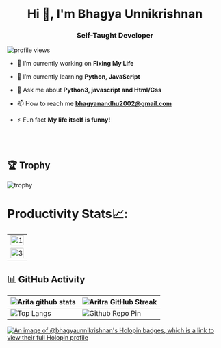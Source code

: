 <h1 align="center">Hi 👋, I'm Bhagya Unnikrishnan</h1>

<h3 align="center">Self-Taught Developer</h3>

<p align="left"> <img src="https://komarev.com/ghpvc/?username=bhagyaunnikrishnan&label=Profile%20views&color=0e75b6&style=flat" alt="profile views" /> </p>

- 🔭 I’m currently working on **Fixing My Life**

- 🌱 I’m currently learning **Python, JavaScript**




- 💬 Ask me about **Python3, javascript and Html/Css**

- 📫 How to reach me **bhagyanandhu2002@gmail.com**

- ⚡ Fun fact **My life itself is funny!**

<br>
<br>

## 🏆 Trophy
![trophy](https://github-profile-trophy.vercel.app/?username=bhagyaunnikrishnan)
# Productivity Stats📈:
<table>
  <tr>
    <td><img src="https://github-profile-summary-cards.vercel.app/api/cards/profile-details?username=bhagyaunnikrishnan&theme=monokai"  display=block width=100% height=auto  alt="1" ></td>
   </tr> 
   <tr>
      <td><img src="https://github-readme-activity-graph.cyclic.app/graph?username=bhagyaunnikrishnan&bg_color=1a1b27&color=be90f2&line=638fda&point=35aea1&area=true" display=block width=100% height=auto alt="3" ></td>
  </td>
  </tr>
</table>

## 📊 GitHub Activity
| ![Arita github stats](https://github-readme-stats-git-masterrstaa-rickstaa.vercel.app/api?username=bhagyaunnikrishnan&show_icons=true&theme=radical)             | ![Aritra GitHub Streak](https://streak-stats.demolab.com/?user=bhagyaunnikrishnan&theme=radical)                                                                                                           |
| --------------------------------------------------------------------------------------------------------------------------------- | ----------------------------------------------------------------------------------------------------------------------------------------------------------------------------------------------------------------- |
| ![Top Langs](https://github-readme-stats-git-masterrstaa-rickstaa.vercel.app/api/top-langs/?username=bhagyaunnikrishnan&langs_count=8&theme=radical&layout=compact) | ![Github Repo Pin](https://github-readme-stats-git-masterrstaa-rickstaa.vercel.app/api/pin/?username=bhagyaunnikrishnan&repo=portfolio&cache_seconds=86400&theme=radical) |

[![An image of @bhagyaunnikrishnan's Holopin badges, which is a link to view their full Holopin profile](https://holopin.me/bhagyaunnikrishnan)](https://holopin.io/@bhagyaunnikrishnan)
